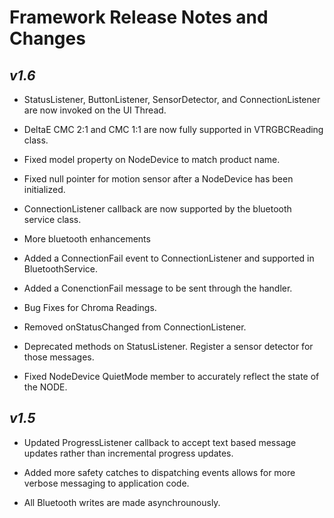 Framework Release Notes and Changes
==========================

*v1.6*
-------

* StatusListener, ButtonListener, SensorDetector, and ConnectionListener are now invoked on the UI Thread.

* DeltaE CMC 2:1 and CMC 1:1 are now fully supported in VTRGBCReading class.

* Fixed model property on NodeDevice to match product name.

* Fixed null pointer for motion sensor after a NodeDevice has been initialized.

* ConnectionListener callback are now supported by the bluetooth service class.

* More bluetooth enhancements

* Added a ConnectionFail event to ConnectionListener and supported in BluetoothService.

* Added a ConenctionFail message to be sent through the handler.

* Bug Fixes for Chroma Readings.

* Removed onStatusChanged from ConnectionListener.

* Deprecated methods on StatusListener. Register a sensor detector for those messages.

* Fixed NodeDevice QuietMode member to accurately reflect the state of the NODE.

*v1.5*
------
* Updated ProgressListener callback to accept text based message updates rather than incremental progress updates.

* Added more safety catches to dispatching events allows for more verbose messaging to application code.

* All Bluetooth writes are made asynchrounously. 